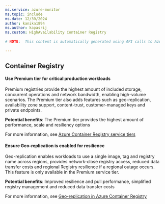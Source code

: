```yaml
---
ms.service: azure-monitor
ms.topic: include
ms.date: 12/30/2024
author: kanika1894
ms.author: kapasrij
ms.custom: HighAvailability Container Registry
  
# NOTE:  This content is automatically generated using API calls to Azure. Any edits made on these files will be overwritten in the next run of the script. 
  
---
```

  
## Container Registry  
  
<!--af0cdbce-c610-499b-9bd7-b169cdb1bb2e_begin-->

#### Use Premium tier for critical production workloads  
  
Premium registries provide the highest amount of included storage, concurrent operations and network bandwidth, enabling high-volume scenarios. The Premium tier also adds features such as geo-replication, availability zone support, content-trust, customer-managed keys and private endpoints.  
  
**Potential benefits**: The Premium tier provides the highest amount of performance, scale and resiliency options  

For more information, see [Azure Container Registry service tiers](https://aka.ms/AAqwyv6)  

<!--af0cdbce-c610-499b-9bd7-b169cdb1bb2e_end-->

<!--dcfa2602-227e-4b6c-a60d-7b1f6514e690_begin-->

#### Ensure Geo-replication is enabled for resilience  
  
Geo-replication enables workloads to use a single image, tag and registry name across regions, provides network-close registry access, reduced data transfer costs and regional Registry resilience if a regional outage occurs. This feature is only available in the Premium service tier.  
  
**Potential benefits**: Improved resilience and pull performance, simplified registry management and reduced data transfer costs  

For more information, see [Geo-replication in Azure Container Registry](https://aka.ms/AAqwx90)  

<!--dcfa2602-227e-4b6c-a60d-7b1f6514e690_end-->

<!--articleBody-->
